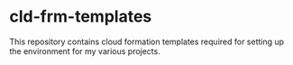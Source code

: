 # cld-frm-templates
This repository contains cloud formation templates required for setting up the environment for my various projects.
